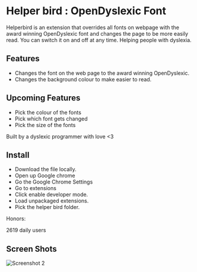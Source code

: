 Helper bird : OpenDyslexic Font
==========

Helperbird is an extension that overrides all fonts on webpage with the award winning OpenDyslexic font and  changes the page to be more easily read. You can switch it on and off at any time. Helping people with dyslexia.



Features
--------------

- Changes the font on the web page to the award winning OpenDyslexic.
- Changes the background colour to make easier to read.


Upcoming Features
-----------------

-  Pick the colour of the fonts
-  Pick which font gets changed
-  Pick the size of the fonts


Built by a dyslexic programmer with love <3

Install
--------------

- Download the file locally.
- Open up Google chrome
- Go the Google Chrome Settings
- Go to extensions
- Click enable developer mode.
- Load unpackaged extensions.
- Pick the helper bird folder.


Honors:

2619 daily users


Screen Shots
-------------


![Screenshot 2](https://lh3.googleusercontent.com/3lSF96V4g7D5CrISOLZZveJp1lm41iUjNSeVGAwYJ5EYcs8vI6m8fRAsRSK-2h155Iwu9F-e=s1280-h800-e365-rw "Screenshot 2")
